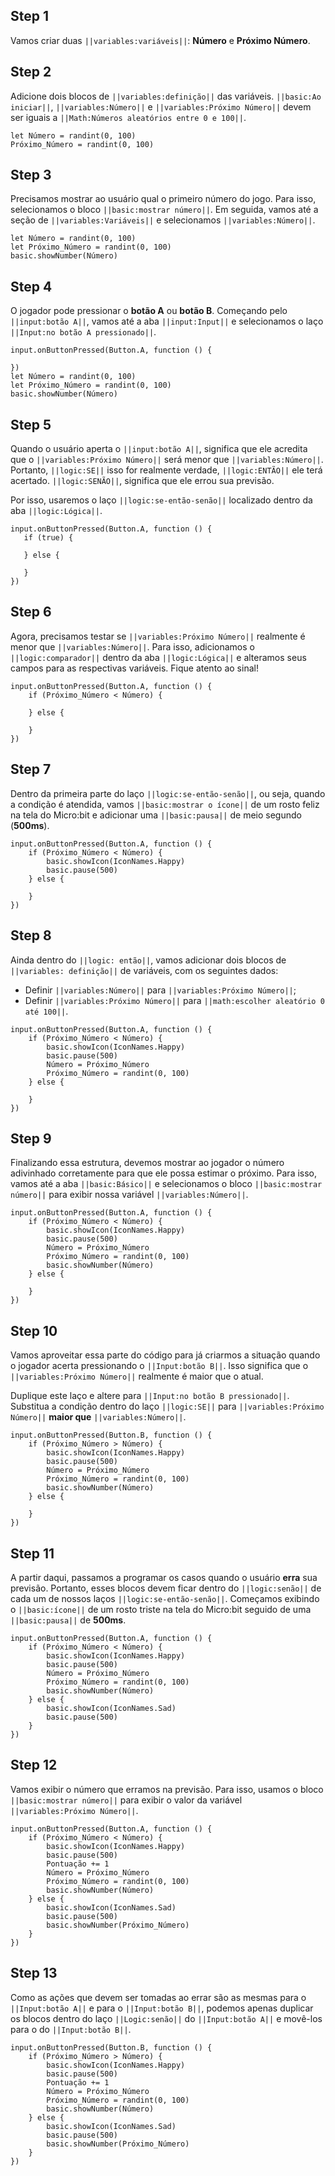 ## Step 1

Vamos criar duas `||variables:variáveis||`: **Número** e **Próximo Número**.

## Step 2

Adicione dois blocos de `||variables:definição||` das variáveis.
`||basic:Ao iniciar||`, `||variables:Número||` e
`||variables:Próximo Número||` devem ser iguais a
`||Math:Números aleatórios entre 0 e 100||`.

```blocks
let Número = randint(0, 100)
Próximo_Número = randint(0, 100)
```

## Step 3

Precisamos mostrar ao usuário qual o primeiro número do jogo.
Para isso, selecionamos o bloco `||basic:mostrar número||`.
Em seguida, vamos até a seção de `||variables:Variáveis||` e
selecionamos `||variables:Número||`.

```blocks
let Número = randint(0, 100)
let Próximo_Número = randint(0, 100)
basic.showNumber(Número)
```

## Step 4

O jogador pode pressionar o **botão A** ou **botão B**.
Começando pelo `||input:botão A||`, vamos até a aba `||input:Input||`
e selecionamos o laço `||Input:no botão A pressionado||`.

```blocks
input.onButtonPressed(Button.A, function () {

})
let Número = randint(0, 100)
let Próximo_Número = randint(0, 100)
basic.showNumber(Número)
```

## Step 5

Quando o usuário aperta o `||input:botão A||`, significa que ele
acredita que o `||variables:Próximo Número||` será menor que
`||variables:Número||`.
Portanto, `||logic:SE||` isso for realmente verdade,
`||logic:ENTÃO||` ele terá acertado.
`||logic:SENÃO||`, significa que ele errou sua previsão.

Por isso, usaremos o laço `||logic:se-então-senão||`
localizado dentro da aba `||logic:Lógica||`.

```blocks
input.onButtonPressed(Button.A, function () {
   if (true) {

   } else {

   }
})
```

## Step 6

Agora, precisamos testar se `||variables:Próximo Número||` realmente é
menor que `||variables:Número||`. Para isso, adicionamos o
`||logic:comparador||` dentro da aba `||logic:Lógica||` e
alteramos seus campos para as respectivas variáveis.
Fique atento ao sinal!

```blocks
input.onButtonPressed(Button.A, function () {
    if (Próximo_Número < Número) {

    } else {

    }
})
```

## Step 7

Dentro da primeira parte do laço `||logic:se-então-senão||`,
ou seja, quando a condição é atendida,
vamos `||basic:mostrar o ícone||` de um rosto feliz na tela do
Micro:bit e adicionar uma `||basic:pausa||` de meio segundo (**500ms**).

```blocks
input.onButtonPressed(Button.A, function () {
    if (Próximo_Número < Número) {
        basic.showIcon(IconNames.Happy)
        basic.pause(500)
    } else {

    }
})

```

## Step 8

Ainda dentro do `||logic: então||`, vamos adicionar dois blocos de
`||variables: definição||` de variáveis, com os seguintes dados:

- Definir `||variables:Número||` para `||variables:Próximo Número||`;
- Definir `||variables:Próximo Número||` para
  `||math:escolher aleatório 0 até 100||`.

```blocks
input.onButtonPressed(Button.A, function () {
    if (Próximo_Número < Número) {
        basic.showIcon(IconNames.Happy)
        basic.pause(500)
        Número = Próximo_Número
        Próximo_Número = randint(0, 100)
    } else {

    }
})
```

## Step 9

Finalizando essa estrutura, devemos mostrar ao jogador o número adivinhado
corretamente para que ele possa estimar o próximo.
Para isso, vamos até a aba `||basic:Básico||` e selecionamos o bloco
`||basic:mostrar número||` para exibir nossa variável
`||variables:Número||`.

```blocks
input.onButtonPressed(Button.A, function () {
    if (Próximo_Número < Número) {
        basic.showIcon(IconNames.Happy)
        basic.pause(500)
        Número = Próximo_Número
        Próximo_Número = randint(0, 100)
        basic.showNumber(Número)
    } else {

    }
})
```

## Step 10

Vamos aproveitar essa parte do código para já criarmos a situação quando o
jogador acerta pressionando o `||Input:botão B||`.
Isso significa que o `||variables:Próximo Número||` realmente é
maior que o atual.

Duplique este laço e altere para `||Input:no botão B pressionado||`.
Substitua a condição dentro do laço `||logic:SE||` para
`||variables:Próximo Número||` **maior que** `||variables:Número||`.

```blocks
input.onButtonPressed(Button.B, function () {
    if (Próximo_Número > Número) {
        basic.showIcon(IconNames.Happy)
        basic.pause(500)
        Número = Próximo_Número
        Próximo_Número = randint(0, 100)
        basic.showNumber(Número)
    } else {

    }
})
```

## Step 11

A partir daqui, passamos a programar os casos quando o usuário **erra** sua
previsão. Portanto, esses blocos devem ficar dentro do `||logic:senão||`
de cada um de nossos laços `||logic:se-então-senão||`.
Começamos exibindo o `||basic:ícone||` de um rosto triste na tela do
Micro:bit seguido de uma `||basic:pausa||` de **500ms**.

```blocks
input.onButtonPressed(Button.A, function () {
    if (Próximo_Número < Número) {
        basic.showIcon(IconNames.Happy)
        basic.pause(500)
        Número = Próximo_Número
        Próximo_Número = randint(0, 100)
        basic.showNumber(Número)
    } else {
        basic.showIcon(IconNames.Sad)
        basic.pause(500)
    }
})
```

## Step 12

Vamos exibir o número que erramos na previsão. Para isso, usamos o bloco
`||basic:mostrar número||` para exibir o valor da variável
`||variables:Próximo Número||`.

```blocks
input.onButtonPressed(Button.A, function () {
    if (Próximo_Número < Número) {
        basic.showIcon(IconNames.Happy)
        basic.pause(500)
        Pontuação += 1
        Número = Próximo_Número
        Próximo_Número = randint(0, 100)
        basic.showNumber(Número)
    } else {
        basic.showIcon(IconNames.Sad)
        basic.pause(500)
        basic.showNumber(Próximo_Número)
    }
})
```

## Step 13

Como as ações que devem ser tomadas ao errar são as mesmas para o
`||Input:botão A||` e para o `||Input:botão B||`,
podemos apenas duplicar os blocos dentro do laço
`||Logic:senão||` do `||Input:botão A||` e movê-los para o do
`||Input:botão B||`.

```blocks
input.onButtonPressed(Button.B, function () {
    if (Próximo_Número > Número) {
        basic.showIcon(IconNames.Happy)
        basic.pause(500)
        Pontuação += 1
        Número = Próximo_Número
        Próximo_Número = randint(0, 100)
        basic.showNumber(Número)
    } else {
        basic.showIcon(IconNames.Sad)
        basic.pause(500)
        basic.showNumber(Próximo_Número)
    }
})
```
